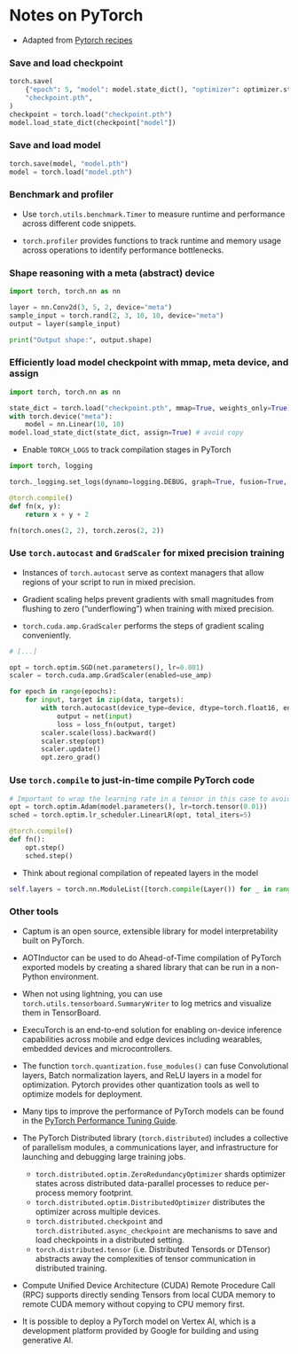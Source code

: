 # Notes on PyTorch

- Adapted from [Pytorch recipes](https://pytorch.org/tutorials/recipes/recipes_index.html)

### Save and load checkpoint

```python
torch.save(
    {"epoch": 5, "model": model.state_dict(), "optimizer": optimizer.state_dict()},
    "checkpoint.pth",
)
checkpoint = torch.load("checkpoint.pth")
model.load_state_dict(checkpoint["model"])
```

### Save and load model

```python
torch.save(model, "model.pth")
model = torch.load("model.pth")
```

### Benchmark and profiler

- Use `torch.utils.benchmark.Timer` to measure runtime and performance across different code snippets.

- `torch.profiler` provides functions to track runtime and memory usage across operations to identify performance bottlenecks.

### Shape reasoning with a meta (abstract) device

```python
import torch, torch.nn as nn

layer = nn.Conv2d(3, 5, 2, device="meta")
sample_input = torch.rand(2, 3, 10, 10, device="meta")
output = layer(sample_input)

print("Output shape:", output.shape)
```

### Efficiently load model checkpoint with mmap, meta device, and assign

```python
import torch, torch.nn as nn

state_dict = torch.load("checkpoint.pth", mmap=True, weights_only=True)
with torch.device("meta"):
    model = nn.Linear(10, 10)
model.load_state_dict(state_dict, assign=True) # avoid copy
```

- Enable `TORCH_LOGS` to track compilation stages in PyTorch

```python
import torch, logging

torch._logging.set_logs(dynamo=logging.DEBUG, graph=True, fusion=True, output_code=True)

@torch.compile()
def fn(x, y):
    return x + y + 2

fn(torch.ones(2, 2), torch.zeros(2, 2))
```

### Use `torch.autocast` and `GradScaler` for mixed precision training

- Instances of `torch.autocast` serve as context managers that allow regions of your script to run in mixed precision.

- Gradient scaling helps prevent gradients with small magnitudes from flushing to zero (“underflowing”) when training with mixed precision.

- `torch.cuda.amp.GradScaler` performs the steps of gradient scaling conveniently.

```python
# [...]

opt = torch.optim.SGD(net.parameters(), lr=0.001)
scaler = torch.cuda.amp.GradScaler(enabled=use_amp)

for epoch in range(epochs):
    for input, target in zip(data, targets):
        with torch.autocast(device_type=device, dtype=torch.float16, enabled=use_amp):
            output = net(input)
            loss = loss_fn(output, target)
        scaler.scale(loss).backward()
        scaler.step(opt)
        scaler.update()
        opt.zero_grad()
```

### Use `torch.compile` to just-in-time compile PyTorch code

```python
# Important to wrap the learning rate in a tensor in this case to avoid multiple compilations
opt = torch.optim.Adam(model.parameters(), lr=torch.tensor(0.01))
sched = torch.optim.lr_scheduler.LinearLR(opt, total_iters=5)

@torch.compile()
def fn():
    opt.step()
    sched.step()
```

- Think about regional compilation of repeated layers in the model

```python
self.layers = torch.nn.ModuleList([torch.compile(Layer()) for _ in range(64)])
```

### Other tools

- Captum is an open source, extensible library for model interpretability built on PyTorch.

- AOTInductor can be used to do Ahead-of-Time compilation of PyTorch exported models by creating a shared library that can be run in a non-Python environment.

- When not using lightning, you can use `torch.utils.tensorboard.SummaryWriter` to log metrics and visualize them in TensorBoard.

- ExecuTorch is an end-to-end solution for enabling on-device inference capabilities across mobile and edge devices including wearables, embedded devices and microcontrollers.

- The function `torch.quantization.fuse_modules()` can fuse Convolutional layers, Batch normalization layers, and ReLU layers in a model for optimization. Pytorch provides other quantization tools as well to optimize models for deployment.

- Many tips to improve the performance of PyTorch models can be found in the [PyTorch Performance Tuning Guide](https://pytorch.org/tutorials/recipes/recipes/tuning_guide.html).

- The PyTorch Distributed library (`torch.distributed`) includes a collective of parallelism modules, a communications layer, and infrastructure for launching and debugging large training jobs.

  - `torch.distributed.optim.ZeroRedundancyOptimizer` shards optimizer states across distributed data-parallel processes to reduce per-process memory footprint.
  - `torch.distributed.optim.DistributedOptimizer` distributes the optimizer across multiple devices.
  - `torch.distributed.checkpoint` and `torch.distributed.async_checkpoint` are mechanisms to save and load checkpoints in a distributed setting.
  - `torch.distributed.tensor` (i.e. Distributed Tensords or DTensor) abstracts away the complexities of tensor communication in distributed training.

- Compute Unified Device Architecture (CUDA) Remote Procedure Call (RPC) supports directly sending Tensors from local CUDA memory to remote CUDA memory without copying to CPU memory first.

- It is possible to deploy a PyTorch model on Vertex AI, which is a development platform provided by Google for building and using generative AI.
